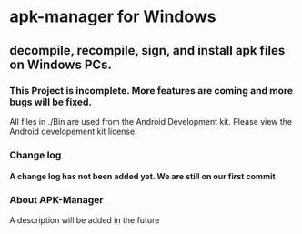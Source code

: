 # apk-manager for Windows
## decompile, recompile, sign, and install apk files on Windows PCs.

### This Project is incomplete. More features are coming and more bugs will be fixed.

All files in ./Bin are used from the Android Development kit. Please view the Android developement kit license.

### Change log
#### A change log has not been added yet. We are still on our first commit

### About APK-Manager
A description will be added in the future
